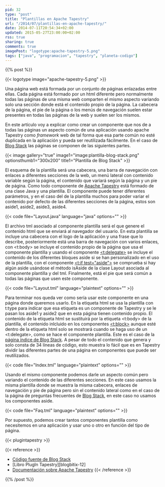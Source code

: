 ```yaml
---
pid: 32
type: "post"
title: "Plantillas en Apache Tapestry"
url: "/2014/07/plantillas-en-apache-tapestry/"
date: 2014-07-11T20:54:34+02:00
updated: 2015-05-27T23:00:00+02:00
rss: true
sharing: true
comments: true
imagePost: "logotype:apache-tapestry-5.png"
tags: ["java", "programacion", "tapestry", "planeta-codigo"]
---
```


{{% post %}}

{{< logotype image="apache-tapestry-5.png" >}}

Una página web está formada por un conjunto de páginas enlazadas entre ellas. Cada página está formado por un html diferente pero normalmente todas las páginas de una misma web comparten el mismo aspecto variando solo una sección donde está el contenido propio de la página. La cabecera de la página, el pie de la página o los menús de navegación suelen estar presentes en todas las páginas de la web y suelen ser los mismos.

En este artículo voy a explicar como crear un componente que nos de a todas las páginas un aspecto común de una aplicación usando apache Tapestry como _framework_ web de tal forma que esa parte común no esté duplicada en la aplicación y pueda ser reutilizada fácilmente. En el caso de [Blog Stack](http://www.blogstack.info) las páginas se componen de las siguientes partes.

{{< image
    gallery="true"
    image1="image:plantilla-blog-stack.png" optionsthumb1="300x200" title1="Plantilla de Blog Stack" >}}

El esquema de la plantilla será una cabecera, una barra de navegación con enlaces a diferentes secciones de la web, un menú lateral con contenido variable según la página, el contenido que variará según la página y un pie de página. Como todo componente de [Apache Tapestry](http://tapestry.apache.org/) está formado de una clase Java y una plantilla. El componente puede tener diferentes parámetros, y en el caso del de la plantilla muchos para poder variar el contenido por defecto de las diferentes secciones de la página, estos son aside1, aside2, aside3, aside4.

{{< code file="Layout.java" language="java" options="" >}}

El archivo tml asociado al componente plantilla será el que genere el contenido html que se enviará al navegador del usuario. En esta plantilla se incluye una cabecera con el logo de la aplicación y una frase que lo describe, posteriormente está una barra de navegación con varios enlaces, con <t:body> se incluye el contenido propio de la página que usa el componente plantilla y usando el componente [<t:delegate>](http://tapestry.apache.org/5.3/apidocs/org/apache/tapestry5/corelib/components/Delegate.html) se incluye el contenido de los diferentes bloques aside si se han personalizado en el uso de la plantilla, con el componente [<t:if test="aside">](http://tapestry.apache.org/5.3/apidocs/org/apache/tapestry5/corelib/components/If.html) se comprueba si hay algún aside usándose el método isAside de la clase Layout asociada al componente plantilla y del tml. Finalmente, está el pie que será común a todas las páginas que usen este componente.

{{< code file="Layout.tml" language="plaintext" options="" >}}

Para terminar nos queda ver como sería usar este componente en una página donde queremos usarlo. En la etiqueta html se usa la plantilla con t:type para indicar que esa etiqueta es un componente de Tapestry y se le pasan los aside1 y aside2 que en esta página tienen contenido propio. El contenido de la etiqueta html se sustituirá por la etiqueta <t:body> de la plantilla, el contenido inlcluido en los componentes [<t:block>](http://tapestry.apache.org/5.3/apidocs/org/apache/tapestry5/Block.html) aunque esté dentro de la etiqueta html solo se mostrará cuando se haga uso de un <t:delegate>, como se hace el componente plantilla. Este es el caso de la [página índice de Blog Stack](http://www.blogstack.info). A pesar de todo el contenido que genera y solo consta de 34 líneas de código, esto muestra lo fácil que es en Tapestry dividir las diferentes partes de una página en componentes que puede ser reutilizados.

{{< code file="Index.tml" language="plaintext" options="" >}}

Usando el mismo componente podemos darle un aspecto común pero variando el contenido de las diferentes secciones. En este caso usamos la misma plantilla donde se muestra la misma cabecera, enlaces de navegación y pie de página pero sin el contenido lateral como en el caso de la página de preguntas frecuentes de [Blog Stack](http://www.blogstack.info/faq), en este caso no usamos los componentes aside.

{{< code file="Faq.tml" language="plaintext" options="" >}}

Por supuesto, podemos crear tantos componentes plantilla como necesitemos en una aplicación y usar uno o otro en función del tipo de página.

{{< plugintapestry >}}

{{< reference >}}
* [Código fuente de Blog Stack](https://github.com/picodotdev/blog-stack)
* [Libro PlugIn Tapestry][blogbitix-12]
* [Documentación sobre Apache Tapestry](https://elblogdepicodev.blogspot.com.es/2010/05/documentacion-sobre-apache-tapestry.html)
{{< /reference >}}

{{% /post %}}
